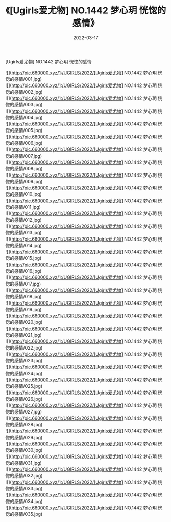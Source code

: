 ﻿---
layout: post
title:  《[Ugirls爱尤物] NO.1442 梦心玥 恍惚的感情》
date:   2022-03-17
img: http://pic.660000.xyz/1:/UGIRLS/2022/[Ugirls爱尤物] NO.1442 梦心玥 恍惚的感情/000.jpg
categories: [美女, 清纯, 唯美]
---

[Ugirls爱尤物] NO.1442 梦心玥 恍惚的感情

 ![](http://pic.660000.xyz/1:/UGIRLS/2022/[Ugirls爱尤物] NO.1442 梦心玥 恍惚的感情/001.jpg) <br>![](http://pic.660000.xyz/1:/UGIRLS/2022/[Ugirls爱尤物] NO.1442 梦心玥 恍惚的感情/002.jpg) <br>![](http://pic.660000.xyz/1:/UGIRLS/2022/[Ugirls爱尤物] NO.1442 梦心玥 恍惚的感情/003.jpg) <br>![](http://pic.660000.xyz/1:/UGIRLS/2022/[Ugirls爱尤物] NO.1442 梦心玥 恍惚的感情/004.jpg) <br>![](http://pic.660000.xyz/1:/UGIRLS/2022/[Ugirls爱尤物] NO.1442 梦心玥 恍惚的感情/005.jpg) <br>![](http://pic.660000.xyz/1:/UGIRLS/2022/[Ugirls爱尤物] NO.1442 梦心玥 恍惚的感情/006.jpg) <br>![](http://pic.660000.xyz/1:/UGIRLS/2022/[Ugirls爱尤物] NO.1442 梦心玥 恍惚的感情/007.jpg) <br>![](http://pic.660000.xyz/1:/UGIRLS/2022/[Ugirls爱尤物] NO.1442 梦心玥 恍惚的感情/008.jpg) <br>![](http://pic.660000.xyz/1:/UGIRLS/2022/[Ugirls爱尤物] NO.1442 梦心玥 恍惚的感情/009.jpg) <br>![](http://pic.660000.xyz/1:/UGIRLS/2022/[Ugirls爱尤物] NO.1442 梦心玥 恍惚的感情/010.jpg) <br>![](http://pic.660000.xyz/1:/UGIRLS/2022/[Ugirls爱尤物] NO.1442 梦心玥 恍惚的感情/011.jpg) <br>![](http://pic.660000.xyz/1:/UGIRLS/2022/[Ugirls爱尤物] NO.1442 梦心玥 恍惚的感情/012.jpg) <br>![](http://pic.660000.xyz/1:/UGIRLS/2022/[Ugirls爱尤物] NO.1442 梦心玥 恍惚的感情/013.jpg) <br>![](http://pic.660000.xyz/1:/UGIRLS/2022/[Ugirls爱尤物] NO.1442 梦心玥 恍惚的感情/014.jpg) <br>![](http://pic.660000.xyz/1:/UGIRLS/2022/[Ugirls爱尤物] NO.1442 梦心玥 恍惚的感情/015.jpg) <br>![](http://pic.660000.xyz/1:/UGIRLS/2022/[Ugirls爱尤物] NO.1442 梦心玥 恍惚的感情/016.jpg) <br>![](http://pic.660000.xyz/1:/UGIRLS/2022/[Ugirls爱尤物] NO.1442 梦心玥 恍惚的感情/017.jpg) <br>![](http://pic.660000.xyz/1:/UGIRLS/2022/[Ugirls爱尤物] NO.1442 梦心玥 恍惚的感情/018.jpg) <br>![](http://pic.660000.xyz/1:/UGIRLS/2022/[Ugirls爱尤物] NO.1442 梦心玥 恍惚的感情/019.jpg) <br>![](http://pic.660000.xyz/1:/UGIRLS/2022/[Ugirls爱尤物] NO.1442 梦心玥 恍惚的感情/020.jpg) <br>![](http://pic.660000.xyz/1:/UGIRLS/2022/[Ugirls爱尤物] NO.1442 梦心玥 恍惚的感情/021.jpg) <br>![](http://pic.660000.xyz/1:/UGIRLS/2022/[Ugirls爱尤物] NO.1442 梦心玥 恍惚的感情/022.jpg) <br>![](http://pic.660000.xyz/1:/UGIRLS/2022/[Ugirls爱尤物] NO.1442 梦心玥 恍惚的感情/023.jpg) <br>![](http://pic.660000.xyz/1:/UGIRLS/2022/[Ugirls爱尤物] NO.1442 梦心玥 恍惚的感情/024.jpg) <br>![](http://pic.660000.xyz/1:/UGIRLS/2022/[Ugirls爱尤物] NO.1442 梦心玥 恍惚的感情/025.jpg) <br>![](http://pic.660000.xyz/1:/UGIRLS/2022/[Ugirls爱尤物] NO.1442 梦心玥 恍惚的感情/026.jpg) <br>![](http://pic.660000.xyz/1:/UGIRLS/2022/[Ugirls爱尤物] NO.1442 梦心玥 恍惚的感情/027.jpg) <br>![](http://pic.660000.xyz/1:/UGIRLS/2022/[Ugirls爱尤物] NO.1442 梦心玥 恍惚的感情/028.jpg) <br>![](http://pic.660000.xyz/1:/UGIRLS/2022/[Ugirls爱尤物] NO.1442 梦心玥 恍惚的感情/029.jpg) <br>![](http://pic.660000.xyz/1:/UGIRLS/2022/[Ugirls爱尤物] NO.1442 梦心玥 恍惚的感情/030.jpg) <br>![](http://pic.660000.xyz/1:/UGIRLS/2022/[Ugirls爱尤物] NO.1442 梦心玥 恍惚的感情/031.jpg) <br>![](http://pic.660000.xyz/1:/UGIRLS/2022/[Ugirls爱尤物] NO.1442 梦心玥 恍惚的感情/032.jpg) <br>![](http://pic.660000.xyz/1:/UGIRLS/2022/[Ugirls爱尤物] NO.1442 梦心玥 恍惚的感情/033.jpg) <br>![](http://pic.660000.xyz/1:/UGIRLS/2022/[Ugirls爱尤物] NO.1442 梦心玥 恍惚的感情/034.jpg) <br>![](http://pic.660000.xyz/1:/UGIRLS/2022/[Ugirls爱尤物] NO.1442 梦心玥 恍惚的感情/035.jpg) <br>
